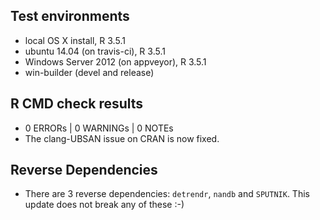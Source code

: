 

## Test environments
* local OS X install, R 3.5.1
* ubuntu 14.04 (on travis-ci), R 3.5.1
* Windows Server 2012 (on appveyor), R 3.5.1
* win-builder (devel and release)


## R CMD check results
* 0 ERRORs | 0 WARNINGs | 0 NOTEs
* The clang-UBSAN issue on CRAN is now fixed.


## Reverse Dependencies
* There are 3 reverse dependencies: `detrendr`, `nandb` and `SPUTNIK`. This update does not break any of these :-)
